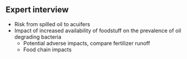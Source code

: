 ## Expert interview

* Risk from spilled oil to acuifers
* Impact of increased availability of foodstuff on the prevalence of oil degrading bacteria
    * Potential adverse impacts, compare fertilizer runoff
    * Food chain impacts